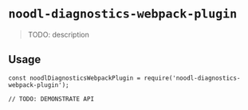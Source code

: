 # `noodl-diagnostics-webpack-plugin`

> TODO: description

## Usage

```
const noodlDiagnosticsWebpackPlugin = require('noodl-diagnostics-webpack-plugin');

// TODO: DEMONSTRATE API
```
